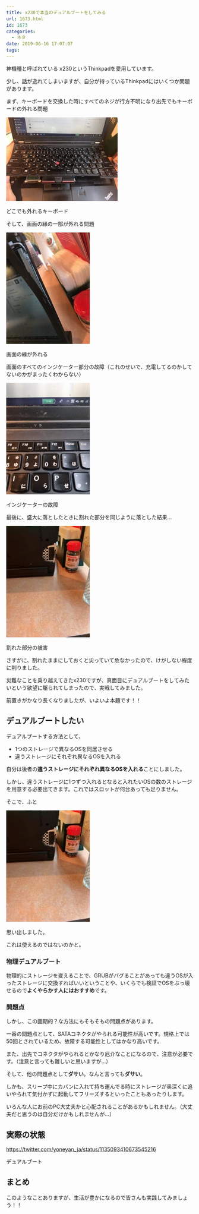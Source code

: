 ```yaml
---
title: x230で本当のデュアルブートをしてみる
url: 1673.html
id: 1673
categories:
  - ネタ
date: 2019-06-16 17:07:07
tags:
---
```


神機種と呼ばれている x230というThinkpadを愛用しています。

少し、話が逸れてしまいますが、自分が持っているThinkpadにはいくつか問題があります。

まず、キーボードを交換した時にすべてのネジが行方不明になり出先でもキーボードの外れる問題

![](/images/myself/broken_x230/keyboard.jpg)

どこでも外れるキーボード

そして、画面の縁の一部が外れる問題

![](/images/myself/broken_x230/edge.jpg)

画面の縁が外れる

画面のすべてのインジケーター部分の故障（これのせいで、充電してるのかしてないのかがまったくわからない）

![](/images/myself/broken_x230/indicator.jpg)

インジケーターの故障

最後に、盛大に落としたときに割れた部分を同じように落とした結果...

![](/images/myself/broken_x230/storage.jpg)

割れた部分の被害

さすがに、割れたままにしておくと尖っていて危なかったので、けがしない程度に削りました。

災難なことを乗り越えてきたx230ですが、真面目にデュアルブートをしてみたいという欲望に駆られてしまったので、実戦してみました。

前置きがかなり長くなりましたが、いよいよ本題です！！

デュアルブートしたい
----------

デュアルブートする方法として、

*   1つのストレージで異なるOSを同居させる
*   違うストレージにそれぞれ異なるOSを入れる

自分は後者の**違うストレージにそれぞれ異なるOSを入れる**ことにしました。

しかし、違うストレージに1つずつ入れるとなると入れたいOSの数のストレージを用意する必要出てきます。これではスロットが何台あっても足りません。

そこで、ふと

![](/images/myself/broken_x230/storage.jpg)

思い出しました。

これは使えるのではないのかと。

### 物理デュアルブート

物理的にストレージを変えることで、GRUBがバグることがあっても違うOSが入ったストレージに交換すればいいということや、いくらでも検証でOSをぶっ壊せるので**よくやらかす人にはおすすめ**です。

### 問題点

しかし、この画期的？な方法にもそもそもの問題点があります。

一番の問題点として、SATAコネクタがやられる可能性が高いです。規格上では50回とされているため、故障する可能性としてはかなり高いです。

また、出先でコネクタがやられるとかなり厄介なことになるので、注意が必要です。（注意と言っても難しいと思いますが...）

そして、他の問題点として**ダサい**。なんと言っても**ダサい**。

しかも、スリープ中にカバンに入れて持ち運んでる時にストレージが奥深くに追いやられて気付かずに起動してフリーズするといったこともあったりします。

いろんな人にお前のPC大丈夫かと心配されることがあるかもしれません。（大丈夫だと思うのは自分だけかもしれませんが...）

実際の状態
-----

https://twitter.com/yoneyan_ja/status/1135093410673545216

デュアルブート

まとめ
---

このようなことありますが、生活が豊かになるので皆さんも実践してみましょう！！